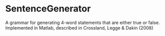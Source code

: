 # SentenceGenerator
A grammar for generating 4-word statements that are either true or false. Implemented in Matlab, described in Crossland, Legge &amp; Dakin (2008) 
